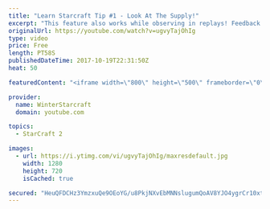 ```yaml
---
title: "Learn Starcraft Tip #1 - Look At The Supply!"
excerpt: "This feature also works while observing in replays! Feedback and tip suggestions are appreciated :)"
originalUrl: https://youtube.com/watch?v=ugvyTajOhIg
type: video
price: Free
length: PT58S
publishedDateTime: 2017-10-19T22:31:50Z
heat: 50

featuredContent: "<iframe width=\"800\" height=\"500\" frameborder=\"0\" src=\"https://www.youtube.com/embed/ugvyTajOhIg\" allow=\"accelerometer; autoplay; encrypted-media; gyroscope; picture-in-picture\" allowfullscreen></iframe>"

provider:
  name: WinterStarcraft
  domain: youtube.com

topics:
  - StarCraft 2

images:
  - url: https://i.ytimg.com/vi/ugvyTajOhIg/maxresdefault.jpg
    width: 1280
    height: 720
    isCached: true

secured: "HeuQFDCHz3YmzxuQe9OEoYG/u8PkjNXvEbMNNslugumQoAV8YJO4ygrCr10xtLbvIxaEtJnNHD6PYVZ6sSjUvqHmrUitCzpicNQC9MZWOeqKZJsuXNhQcsdUqO8QNwsk5lMO9bc4hyfi7CnxwQ8+vT+8UsvhPaoBfPvpT1YYDB7r+w4QkGi5KeDWcirwXEnXeJVzDqav05kitauLPLQOAbsFEkSQx6VTTHfGS9ua7LiQBJ9domrEImYanXbjVCDtTa8kR7M7k1vz0XPqVsQ4b7FBSmi1q9dcXnQSkN/SYDHxkRctVNCYn8TT1etxh1YpKYULrsnzQjbh5xZdH0Bgk6oYUmrAdIA6YQbMHJv7+dBHaefEtOIeZBcwUSpuesy7C2nlu91o8i5EP0ibw9reiNfedgHAnmmFfDr9RtoPl00=;Hbmlxwd2N10i6dpEqZZmvg=="
---
```


